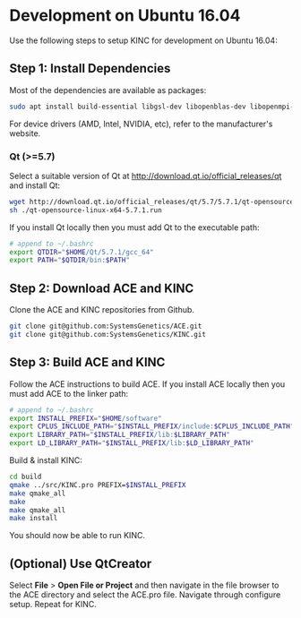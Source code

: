 
# Development on Ubuntu 16.04

Use the following steps to setup KINC for development on Ubuntu 16.04:

## Step 1: Install Dependencies

Most of the dependencies are available as packages:
```bash
sudo apt install build-essential libgsl-dev libopenblas-dev libopenmpi-dev ocl-icd-opencl-dev
```

For device drivers (AMD, Intel, NVIDIA, etc), refer to the manufacturer's website.

### Qt (>=5.7)

Select a suitable version of Qt at http://download.qt.io/official_releases/qt and install Qt:

```bash
wget http://download.qt.io/official_releases/qt/5.7/5.7.1/qt-opensource-linux-x64-5.7.1.run
sh ./qt-opensource-linux-x64-5.7.1.run
```

If you install Qt locally then you must add Qt to the executable path:

```bash
# append to ~/.bashrc
export QTDIR="$HOME/Qt/5.7.1/gcc_64"
export PATH="$QTDIR/bin:$PATH"
```

## Step 2: Download ACE and KINC

Clone the ACE and KINC repositories from Github.

```bash
git clone git@github.com:SystemsGenetics/ACE.git
git clone git@github.com:SystemsGenetics/KINC.git
```

## Step 3: Build ACE and KINC

Follow the ACE instructions to build ACE. If you install ACE locally then you must add ACE to the linker path:

```bash
# append to ~/.bashrc
export INSTALL_PREFIX="$HOME/software"
export CPLUS_INCLUDE_PATH="$INSTALL_PREFIX/include:$CPLUS_INCLUDE_PATH"
export LIBRARY_PATH="$INSTALL_PREFIX/lib:$LIBRARY_PATH"
export LD_LIBRARY_PATH="$INSTALL_PREFIX/lib:$LD_LIBRARY_PATH"
```

Build & install KINC:

```bash
cd build
qmake ../src/KINC.pro PREFIX=$INSTALL_PREFIX
make qmake_all
make
make qmake_all
make install
```

You should now be able to run KINC.

## (Optional) Use QtCreator

Select **File** > **Open File or Project** and then navigate in the file browser to the ACE directory and select the ACE.pro file. Navigate through configure setup. Repeat for KINC.
